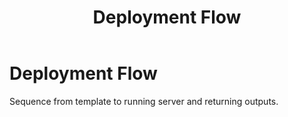 ﻿---
title: "Deployment Flow"
summary: "Sequence from template to running server and returning outputs."
weight: 20
showToc: true
tocOpen: false
---

# Deployment Flow

Sequence from template to running server and returning outputs.

